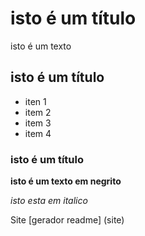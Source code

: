 # isto é um título 
isto é um texto 
## isto é um título
- iten 1
- item 2
- item 3
- item 4
### isto é um título
**isto é um texto em negrito**

*isto esta em italico*

Site [gerador readme] (site)

